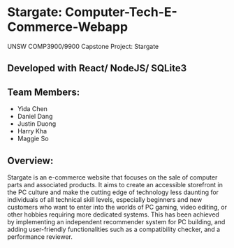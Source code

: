 # Stargate: Computer-Tech-E-Commerce-Webapp

UNSW COMP3900/9900 Capstone Project: Stargate

## Developed with React/ NodeJS/ SQLite3

## Team Members:
- Yida Chen
- Daniel Dang
- Justin Duong
- Harry Kha
- Maggie So

## Overview:
Stargate is an e-commerce website that focuses on the sale of computer parts and associated products. 
It aims to create an accessible storefront in the PC culture and make the cutting edge of technology less daunting for individuals of all technical skill levels, especially beginners and new customers who want to enter into the worlds of PC gaming, video editing, or other hobbies requiring more dedicated systems. 
This has been achieved by implementing an independent recommender system for PC building, and adding user-friendly functionalities such as a compatibility checker, and a performance reviewer.
